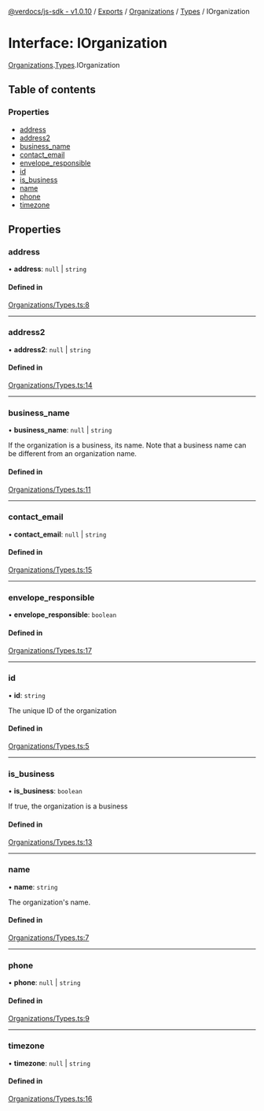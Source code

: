 [@verdocs/js-sdk - v1.0.10](../README.md) / [Exports](../modules.md) / [Organizations](../modules/Organizations.md) / [Types](../modules/Organizations.Types.md) / IOrganization

# Interface: IOrganization

[Organizations](../modules/Organizations.md).[Types](../modules/Organizations.Types.md).IOrganization

## Table of contents

### Properties

- [address](Organizations.Types.IOrganization.md#address)
- [address2](Organizations.Types.IOrganization.md#address2)
- [business_name](Organizations.Types.IOrganization.md#business_name)
- [contact_email](Organizations.Types.IOrganization.md#contact_email)
- [envelope_responsible](Organizations.Types.IOrganization.md#envelope_responsible)
- [id](Organizations.Types.IOrganization.md#id)
- [is_business](Organizations.Types.IOrganization.md#is_business)
- [name](Organizations.Types.IOrganization.md#name)
- [phone](Organizations.Types.IOrganization.md#phone)
- [timezone](Organizations.Types.IOrganization.md#timezone)

## Properties

### address

• **address**: ``null`` \| `string`

#### Defined in

[Organizations/Types.ts:8](https://github.com/Verdocs/js-sdk/blob/main/src/Organizations/Types.ts#L8)

___

### address2

• **address2**: ``null`` \| `string`

#### Defined in

[Organizations/Types.ts:14](https://github.com/Verdocs/js-sdk/blob/main/src/Organizations/Types.ts#L14)

___

### business\_name

• **business\_name**: ``null`` \| `string`

If the organization is a business, its name. Note that a business name can be different from an organization name.

#### Defined in

[Organizations/Types.ts:11](https://github.com/Verdocs/js-sdk/blob/main/src/Organizations/Types.ts#L11)

___

### contact\_email

• **contact\_email**: ``null`` \| `string`

#### Defined in

[Organizations/Types.ts:15](https://github.com/Verdocs/js-sdk/blob/main/src/Organizations/Types.ts#L15)

___

### envelope\_responsible

• **envelope\_responsible**: `boolean`

#### Defined in

[Organizations/Types.ts:17](https://github.com/Verdocs/js-sdk/blob/main/src/Organizations/Types.ts#L17)

___

### id

• **id**: `string`

The unique ID of the organization

#### Defined in

[Organizations/Types.ts:5](https://github.com/Verdocs/js-sdk/blob/main/src/Organizations/Types.ts#L5)

___

### is\_business

• **is\_business**: `boolean`

If true, the organization is a business

#### Defined in

[Organizations/Types.ts:13](https://github.com/Verdocs/js-sdk/blob/main/src/Organizations/Types.ts#L13)

___

### name

• **name**: `string`

The organization's name.

#### Defined in

[Organizations/Types.ts:7](https://github.com/Verdocs/js-sdk/blob/main/src/Organizations/Types.ts#L7)

___

### phone

• **phone**: ``null`` \| `string`

#### Defined in

[Organizations/Types.ts:9](https://github.com/Verdocs/js-sdk/blob/main/src/Organizations/Types.ts#L9)

___

### timezone

• **timezone**: ``null`` \| `string`

#### Defined in

[Organizations/Types.ts:16](https://github.com/Verdocs/js-sdk/blob/main/src/Organizations/Types.ts#L16)
